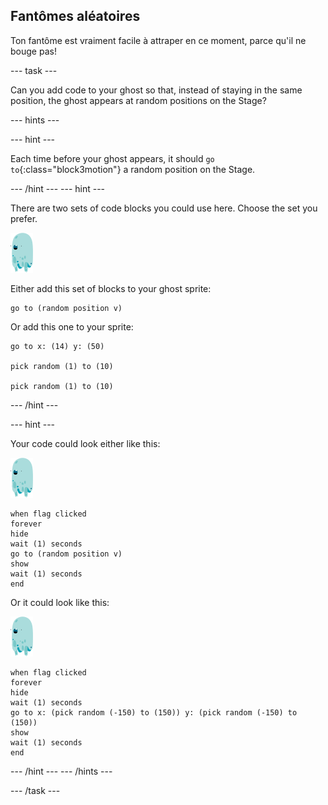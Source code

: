 ## Fantômes aléatoires

Ton fantôme est vraiment facile à attraper en ce moment, parce qu'il ne bouge pas!

\--- task \---

Can you add code to your ghost so that, instead of staying in the same position, the ghost appears at random positions on the Stage?

\--- hints \---

\--- hint \---

Each time before your ghost appears, it should `go to`{:class="block3motion"} a random position on the Stage.

\--- /hint \--- \--- hint \---

There are two sets of code blocks you could use here. Choose the set you prefer.

![ghost-sprite](images/ghost-sprite.png)

Either add this set of blocks to your ghost sprite:

```blocks3
go to (random position v)
```

Or add this one to your sprite:

```blocks3
go to x: (14) y: (50)

pick random (1) to (10)

pick random (1) to (10)
```

\--- /hint \---

\--- hint \---

Your code could look either like this:

![ghost-sprite](images/ghost-sprite.png)

```blocks3
when flag clicked
forever
hide
wait (1) seconds
go to (random position v)
show
wait (1) seconds
end
```

Or it could look like this:

![ghost-sprite](images/ghost-sprite.png)

```blocks3
when flag clicked
forever
hide
wait (1) seconds
go to x: (pick random (-150) to (150)) y: (pick random (-150) to (150))
show
wait (1) seconds
end
```

\--- /hint \--- \--- /hints \---

\--- /task \---